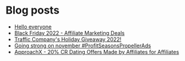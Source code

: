 # Blog posts
<!-- BLOG-POST-LIST:START -->
- [Hello everyone](https://afflift.com/f/threads/hello-everyone.9967/)
- [Black Friday 2022 - Affiliate Marketing Deals](https://afflift.com/f/threads/black-friday-2022-affiliate-marketing-deals.9962/)
- [Traffic Company&#39;s Holiday Giveaway 2022!](https://afflift.com/f/threads/traffic-companys-holiday-giveaway-2022.9966/)
- [Going strong on november #ProfitSeasonsPropellerAds](https://afflift.com/f/threads/going-strong-on-november-profitseasonspropellerads.9957/)
- [ApproachX - 20% CR Dating Offers Made by Affiliates for Affiliates](https://afflift.com/f/threads/approachx-20-cr-dating-offers-made-by-affiliates-for-affiliates.9381/)
<!-- BLOG-POST-LIST:END -->
